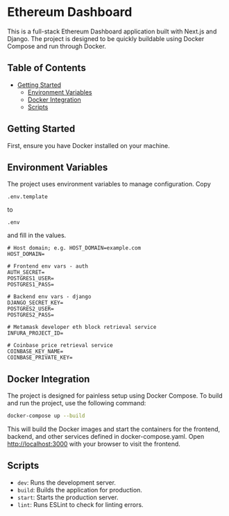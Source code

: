 # Ethereum Dashboard

This is a full-stack Ethereum Dashboard application built with Next.js and Django. The project is designed to be quickly buildable using Docker Compose and run through Docker.

## Table of Contents

- [Getting Started](#getting-started)
  - [Environment Variables](#environment-variables)
  - [Docker Integration](#docker-integration)
  - [Scripts](#scripts)

## Getting Started

First, ensure you have Docker installed on your machine.

## Environment Variables

The project uses environment variables to manage configuration. Copy 
```
.env.template
```
 to 
```
.env
```
 and fill in the values.

```plaintext
# Host domain; e.g. HOST_DOMAIN=example.com
HOST_DOMAIN=

# Frontend env vars - auth
AUTH_SECRET=
POSTGRES1_USER=
POSTGRES1_PASS=

# Backend env vars - django
DJANGO_SECRET_KEY=
POSTGRES2_USER=
POSTGRES2_PASS=

# Metamask developer eth block retrieval service
INFURA_PROJECT_ID=

# Coinbase price retrieval service
COINBASE_KEY_NAME=
COINBASE_PRIVATE_KEY=
```

## Docker Integration

The project is designed for painless setup using Docker Compose. To build and run the project, use the following command:

```bash
docker-compose up --build
```

This will build the Docker images and start the containers for the frontend, backend, and other services defined in docker-compose.yaml.
Open [http://localhost:3000](http://localhost:3000) with your browser to visit the frontend.


## Scripts

- `dev`: Runs the development server.
- `build`: Builds the application for production.
- `start`: Starts the production server.
- `lint`: Runs ESLint to check for linting errors.
